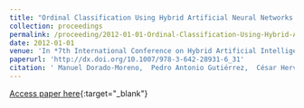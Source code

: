 ```yaml
---
title: "Ordinal Classification Using Hybrid Artificial Neural Networks with Projection and Kernel Basis Functions"
collection: proceedings
permalink: /proceeding/2012-01-01-Ordinal-Classification-Using-Hybrid-Artificial-Neural-Networks-with-Projection-and-Kernel-Basis-Functions
date: 2012-01-01
venue: 'In *7th International Conference on Hybrid Artificial Intelligence Systems (HAIS2012)*'
paperurl: 'http://dx.doi.org/10.1007/978-3-642-28931-6_31'
citation: ' Manuel Dorado-Moreno,  Pedro Antonio Gutiérrez,  César Hervás-Martínez, &quot;Ordinal Classification Using Hybrid Artificial Neural Networks with Projection and Kernel Basis Functions.&quot; In *7th International Conference on Hybrid Artificial Intelligence Systems (HAIS2012)*, 2012, pp.319–330.'
---
```

[Access paper here](http://dx.doi.org/10.1007/978-3-642-28931-6_31){:target="_blank"}
